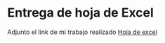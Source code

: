 # Entrega de hoja de Excel

Adjunto el link de mi trabajo realizado
[Hoja de excel](https://docs.google.com/spreadsheets/d/1TMu6g578YYKOLMUuGioPDdeXikNvvuL8n6XoxEbHBJI/edit?usp=sharing)